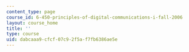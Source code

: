 ```yaml
---
content_type: page
course_id: 6-450-principles-of-digital-communications-i-fall-2006
layout: course_home
title: ''
type: course
uid: dabcaaa9-cfcf-07c9-2f5a-f7fb6386ae5e
---
```

